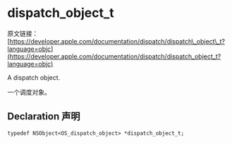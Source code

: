 # dispatch\_object\_t

原文链接：[https://developer.apple.com/documentation/dispatch/dispatch\_object\_t?language=objc](https://developer.apple.com/documentation/dispatch/dispatch_object_t?language=objc)

A dispatch object.

一个调度对象。

## Declaration 声明

	typedef NSObject<OS_dispatch_object> *dispatch_object_t;










